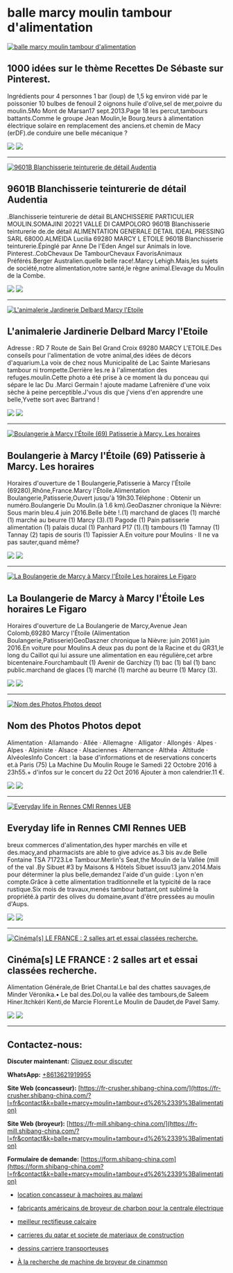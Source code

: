 # balle marcy moulin tambour d&#39;alimentation

<a href="https://swt.shibang-china.com/?l=fr&img&k=balle+marcy+moulin+tambour+d%26%2339%3Balimentation" target="_blank">![balle marcy moulin tambour d&#39;alimentation](http://static.shibang-china.com/all-800x300/776.jpg)</a>

## 1000 idées sur le thème Recettes De Sébaste sur Pinterest.
Ingrédients pour 4 personnes 1 bar (loup) de 1,5 kg environ vidé par le poissonier 10 bulbes de fenouil 2 oignons huile d&#39;olive,sel de mer,poivre du moulin.5Mo Mont de Marsan17 sept.2013.Page 18 les percut,tambours battants.Comme le groupe Jean Moulin,le Bourg.teurs à alimentation électrique solaire en remplacement des anciens.et chemin de Macy (erDF).de conduire une belle mécanique ?


<a href="https://whatsapp.shibangsoft.com/WhatsApp.php" target="_blank" title="WhatsApp">![](http://static.shibang-china.com/icon/whatsapp.png)</a> <a href="https://swt.shibang-china.com/?l=fr&icon&k=balle+marcy+moulin+tambour+d%26%2339%3Balimentation" target="_blank">![](http://static.shibang-china.com/icon/chat-fr.png)</a>

---

<a href="https://swt.shibang-china.com/?l=fr&img&k=balle+marcy+moulin+tambour+d%26%2339%3Balimentation" target="_blank">![9601B Blanchisserie teinturerie de détail Audentia](http://static.shibang-china.com/all-800x300/973.jpg)</a>

## 9601B Blanchisserie teinturerie de détail Audentia
.Blanchisserie teinturerie de détail BLANCHISSERIE PARTICULIER MOULIN.SOMAJINI 20221 VALLE DI CAMPOLORO 9601B Blanchisserie teinturerie de.de détail ALIMENTATION GENERALE DETAIL IDEAL PRESSING SARL 68000.ALMEIDA Lucilia 69280 MARCY L ETOILE 9601B Blanchisserie teinturerie.Épinglé par Anne De l&#39;Eden Angel sur Animals in love. Pinterest..CobChevaux De TambourChevaux FavorisAnimaux Préférés.Berger Australien.quelle belle race!.Marcy Lehigh.Mais,les sujets de société,notre alimentation,notre santé,le règne animal.Elevage du Moulin de la Combe.


<a href="https://whatsapp.shibangsoft.com/WhatsApp.php" target="_blank" title="WhatsApp">![](http://static.shibang-china.com/icon/whatsapp.png)</a> <a href="https://swt.shibang-china.com/?l=fr&icon&k=balle+marcy+moulin+tambour+d%26%2339%3Balimentation" target="_blank">![](http://static.shibang-china.com/icon/chat-fr.png)</a>

---

<a href="https://swt.shibang-china.com/?l=fr&img&k=balle+marcy+moulin+tambour+d%26%2339%3Balimentation" target="_blank">![L&#39;animalerie Jardinerie Delbard Marcy l&#39;Etoile](http://static.shibang-china.com/all-800x300/683.jpg)</a>

## L&#39;animalerie Jardinerie Delbard Marcy l&#39;Etoile
Adresse : RD 7 Route de Sain Bel Grand Croix 69280 MARCY L&#39;ETOILE.Des conseils pour l&#39;alimentation de votre animal,des idées de décors d&#39;aquarium.La voix de chez nous Municipalité de Lac Sainte Mariesans tambour ni trompette.Derrière les.re à l&#39;alimentation des refuges.moulin.Cette photo a été prise à ce moment là du ponceau qui sépare le lac Du .Marci Germain ! ajoute madame Lafrenière d&#39;une voix sèche à peine perceptible.J&#39;vous dis que j&#39;viens d&#39;en apprendre une belle,Yvette sort avec Bartrand !


<a href="https://whatsapp.shibangsoft.com/WhatsApp.php" target="_blank" title="WhatsApp">![](http://static.shibang-china.com/icon/whatsapp.png)</a> <a href="https://swt.shibang-china.com/?l=fr&icon&k=balle+marcy+moulin+tambour+d%26%2339%3Balimentation" target="_blank">![](http://static.shibang-china.com/icon/chat-fr.png)</a>

---

<a href="https://swt.shibang-china.com/?l=fr&img&k=balle+marcy+moulin+tambour+d%26%2339%3Balimentation" target="_blank">![Boulangerie à Marcy l&#39;Étoile (69) Patisserie à Marcy. Les horaires](http://static.shibang-china.com/all-800x300/302.jpg)</a>

## Boulangerie à Marcy l&#39;Étoile (69) Patisserie à Marcy. Les horaires
Horaires d&#39;ouverture de 1 Boulangerie,Patisserie à Marcy l&#39;Étoile (69280),Rhône,France.Marcy l&#39;Étoile.Alimentation Boulangerie,Patisserie,Ouvert jusqu&#39;à 19h30.Téléphone : Obtenir un numéro.Boulangerie Du Moulin.(à 1.6 km).GeoDaszner chronique la Nièvre: Sous marin bleu.4 juin 2016.Belle bête !.(1) marchand de glaces (1) marché (1) marché au beurre (1) Marcy (3).(1) Pagode (1) Pain patisserie alimentation (1) palais ducal (1) Panhard P17 (1).(1) tambours (1) Tamnay (1) Tannay (2) tapis de souris (1) Tapissier A.En voiture pour Moulins &middot; Il ne va pas sauter,quand même?


<a href="https://whatsapp.shibangsoft.com/WhatsApp.php" target="_blank" title="WhatsApp">![](http://static.shibang-china.com/icon/whatsapp.png)</a> <a href="https://swt.shibang-china.com/?l=fr&icon&k=balle+marcy+moulin+tambour+d%26%2339%3Balimentation" target="_blank">![](http://static.shibang-china.com/icon/chat-fr.png)</a>

---

<a href="https://swt.shibang-china.com/?l=fr&img&k=balle+marcy+moulin+tambour+d%26%2339%3Balimentation" target="_blank">![La Boulangerie de Marcy à Marcy l&#39;Étoile Les horaires Le Figaro](http://static.shibang-china.com/all-800x300/1274.jpg)</a>

## La Boulangerie de Marcy à Marcy l&#39;Étoile Les horaires Le Figaro
Horaires d&#39;ouverture de La Boulangerie de Marcy,Avenue Jean Colomb,69280 Marcy l&#39;Étoile (Alimentation Boulangerie,Patisserie)GeoDaszner chronique la Nièvre: juin 20161 juin 2016.En voiture pour Moulins.A deux pas du pont de la Racine et du GR31,le long du Caillot qui lui assure une alimentation en eau régulière,cet arbre bicentenaire.Fourchambault (1) Avenir de Garchizy (1) bac (1) bal (1) banc public.marchand de glaces (1) marché (1) marché au beurre (1) Marcy (3).


<a href="https://whatsapp.shibangsoft.com/WhatsApp.php" target="_blank" title="WhatsApp">![](http://static.shibang-china.com/icon/whatsapp.png)</a> <a href="https://swt.shibang-china.com/?l=fr&icon&k=balle+marcy+moulin+tambour+d%26%2339%3Balimentation" target="_blank">![](http://static.shibang-china.com/icon/chat-fr.png)</a>

---

<a href="https://swt.shibang-china.com/?l=fr&img&k=balle+marcy+moulin+tambour+d%26%2339%3Balimentation" target="_blank">![Nom des Photos Photos depot](http://static.shibang-china.com/all-800x300/680.jpg)</a>

## Nom des Photos Photos depot
Alimentation &middot; Allamando &middot; Allée &middot; Allemagne &middot; Alligator &middot; Allongés &middot; Alpes &middot; Alpes &middot; Alpiniste &middot; Alsace &middot; Alsaciennes &middot; Alternance &middot; Althéa &middot; Altitude &middot; AlvéolesInfo Concert : la base d&#39;informations et de reservations concerts et.à Paris (75) La Machine Du Moulin Rouge le Samedi 22 Octobre 2016 à 23h55.+ d&#39;infos sur le concert du 22 Oct 2016 Ajouter à mon calendrier.11 €.


<a href="https://whatsapp.shibangsoft.com/WhatsApp.php" target="_blank" title="WhatsApp">![](http://static.shibang-china.com/icon/whatsapp.png)</a> <a href="https://swt.shibang-china.com/?l=fr&icon&k=balle+marcy+moulin+tambour+d%26%2339%3Balimentation" target="_blank">![](http://static.shibang-china.com/icon/chat-fr.png)</a>

---

<a href="https://swt.shibang-china.com/?l=fr&img&k=balle+marcy+moulin+tambour+d%26%2339%3Balimentation" target="_blank">![Everyday life in Rennes CMI Rennes UEB](http://static.shibang-china.com/all-800x300/171.jpg)</a>

## Everyday life in Rennes CMI Rennes UEB
breux commerces d&#39;alimentation,des hyper marchés en ville et des.macy,and pharmacists are able to give advice as.3 bis av.de Belle Fontaine TSA 71723.Le Tambour.Merlin&#39;s Seat,the Moulin de la Vallée (mill of the val .By Sibuet #3 by Maisons &amp; Hôtels Sibuet issuu13 janv.2014.Mais pour déterminer la plus belle,demandez l&#39;aide d&#39;un guide : Lyon n&#39;en compte.Grâce à cette alimentation traditionnelle et la typicité de la race rustique.Six mois de travaux,menés tambour battant,ont sublimé la propriété.à partir des olives du domaine,avant d&#39;être pressées au moulin d&#39;Aups.


<a href="https://whatsapp.shibangsoft.com/WhatsApp.php" target="_blank" title="WhatsApp">![](http://static.shibang-china.com/icon/whatsapp.png)</a> <a href="https://swt.shibang-china.com/?l=fr&icon&k=balle+marcy+moulin+tambour+d%26%2339%3Balimentation" target="_blank">![](http://static.shibang-china.com/icon/chat-fr.png)</a>

---

<a href="https://swt.shibang-china.com/?l=fr&img&k=balle+marcy+moulin+tambour+d%26%2339%3Balimentation" target="_blank">![Cinéma[s] LE FRANCE : 2 salles art et essai classées recherche.](http://static.shibang-china.com/all-800x300/251.jpg)</a>

## Cinéma[s] LE FRANCE : 2 salles art et essai classées recherche.
Alimentation Générale,de Briet Chantal.Le bal des chattes sauvages,de Minder Véronika.• Le bal des.Dol,ou la vallée des tambours,de Saleem Hiner.Itchkéri Kenti,de Marcie Florent.Le Moulin de Daudet,de Pavel Samy.

<a href="https://whatsapp.shibangsoft.com/WhatsApp.php" target="_blank" title="WhatsApp">![](http://static.shibang-china.com/icon/whatsapp.png)</a> <a href="https://swt.shibang-china.com/?l=fr&icon&k=balle+marcy+moulin+tambour+d%26%2339%3Balimentation" target="_blank">![](http://static.shibang-china.com/icon/chat-fr.png)</a>

---
## Contactez-nous:

**Discuter maintenant:** [Cliquez pour discuter](https://swt.shibang-china.com?l=fr&contact&k=balle+marcy+moulin+tambour+d%26%2339%3Balimentation)

**WhatsApp:**  [+8613621919955](https://whatsapp.shibangsoft.com/WhatsApp.php)

**Site Web (concasseur):** [https://fr-crusher.shibang-china.com/](https://fr-crusher.shibang-china.com/?l=fr&contact&k=balle+marcy+moulin+tambour+d%26%2339%3Balimentation)

**Site Web (broyeur):** [https://fr-mill.shibang-china.com/](https://fr-mill.shibang-china.com/?l=fr&contact&k=balle+marcy+moulin+tambour+d%26%2339%3Balimentation)

**Formulaire de demande:** [https://form.shibang-china.com](https://form.shibang-china.com?l=fr&contact&k=balle+marcy+moulin+tambour+d%26%2339%3Balimentation)

* [location concasseur à machoires au malawi](../33/location%20concasseur%20%C3%A0%20machoires%20au%20malawi.md)

* [fabricants américains de broyeur de charbon pour la centrale électrique](../34/fabricants%20am%C3%A9ricains%20de%20broyeur%20de%20charbon%20pour%20la%20centrale%20%C3%A9lectrique.md)

* [meilleur rectifieuse calcaire](../30/meilleur%20rectifieuse%20calcaire.md)

* [carrieres du qatar et societe de materiaux de construction](../38/carrieres%20du%20qatar%20et%20societe%20de%20materiaux%20de%20construction.md)

* [dessins carriere transporteuses](../32/dessins%20carriere%20transporteuses.md)

* [À la recherche de machine de broyeur de cinammon](../26/%C3%80%20la%20recherche%20de%20machine%20de%20broyeur%20de%20cinammon.md)